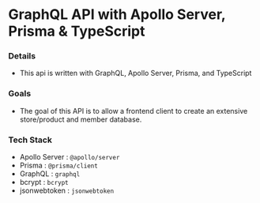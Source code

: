 # GraphQL API with Apollo Server, Prisma & TypeScript

### **Details**

- This api is written with GraphQL, Apollo Server, Prisma, and TypeScript

### **Goals**

- The goal of this API is to allow a frontend client to create an extensive store/product and member database.

### **Tech Stack**

- Apollo Server : `@apollo/server`
- Prisma : `@prisma/client`
- GraphQL : `graphql`
- bcrypt : `bcrypt`
- jsonwebtoken : `jsonwebtoken`
